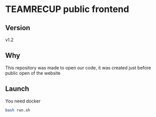 # TEAMRECUP public frontend

## Version

v1.2

## Why

This repository was made to open our code, it was created just before public open of the website

## Launch

You need docker

```bash
bash run.sh
```
